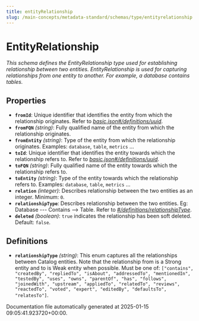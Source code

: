 ```yaml
---
title: entityRelationship
slug: /main-concepts/metadata-standard/schemas/type/entityrelationship
---
```


# EntityRelationship

*This schema defines the EntityRelationship type used for establishing relationship between two entities. EntityRelationship is used for capturing relationships from one entity to another. For example, a database contains tables.*

## Properties

- **`fromId`**: Unique identifier that identifies the entity from which the relationship originates. Refer to *[basic.json#/definitions/uuid](#sic.json#/definitions/uuid)*.
- **`fromFQN`** *(string)*: Fully qualified name of the entity from which the relationship originates.
- **`fromEntity`** *(string)*: Type of the entity from which the relationship originates. Examples: `database`, `table`, `metrics` ...
- **`toId`**: Unique identifier that identifies the entity towards which the relationship refers to. Refer to *[basic.json#/definitions/uuid](#sic.json#/definitions/uuid)*.
- **`toFQN`** *(string)*: Fully qualified name of the entity towards which the relationship refers to.
- **`toEntity`** *(string)*: Type of the entity towards which the relationship refers to. Examples: `database`, `table`, `metrics` ...
- **`relation`** *(integer)*: Describes relationship between the two entities as an integer. Minimum: `0`.
- **`relationshipType`**: Describes relationship between the two entities. Eg: Database --- Contains --> Table. Refer to *[#/definitions/relationshipType](#definitions/relationshipType)*.
- **`deleted`** *(boolean)*: `true` indicates the relationship has been soft deleted. Default: `false`.
## Definitions

- **`relationshipType`** *(string)*: This enum captures all the relationships between Catalog entities. Note that the relationship from is a Strong entity and to is Weak entity when possible. Must be one of: `["contains", "createdBy", "repliedTo", "isAbout", "addressedTo", "mentionedIn", "testedBy", "uses", "owns", "parentOf", "has", "follows", "joinedWith", "upstream", "appliedTo", "relatedTo", "reviews", "reactedTo", "voted", "expert", "editedBy", "defaultsTo", "relatesTo"]`.


Documentation file automatically generated at 2025-01-15 09:05:41.923720+00:00.
